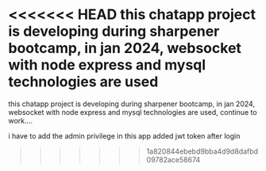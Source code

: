 <<<<<<< HEAD
this chatapp project is developing during sharpener bootcamp, in jan 2024, websocket with node express and mysql technologies are used
=======
this chatapp project is developing during sharpener bootcamp, in jan 2024, websocket with node express and mysql technologies are used, continue to work....

i have to add the admin privilege in this app 
added jwt token after login
>>>>>>> 1a820844ebebd9bba4d9d8dafbd09782ace58674
